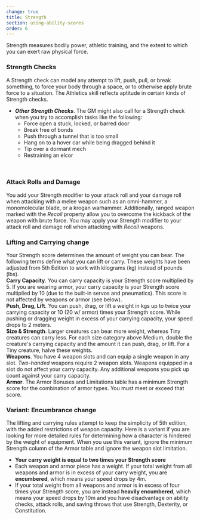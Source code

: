 ```yaml
---
change: true
title: Strength
section: using-ability-scores
order: 6
---
```

Strength measures bodily power, athletic training, and the extent to which you can exert raw physical force.

### Strength Checks

A Strength check can model any attempt to lift, push, pull, or break something, to force your body through a space, or
to otherwise apply brute force to a situation. The Athletics skill reflects aptitude in certain kinds of Strength checks.

<skill-list abilityLimit="Strength"></skill-list>

- __*Other Strength Checks*__. The GM might also call for a Strength check when you try to accomplish tasks like the following:
  - Force open a stuck, locked, or barred door
  - Break free of bonds
  - Push through a tunnel that is too small
  - Hang on to a hover car while being dragged behind it
  - Tip over a dormant mech
  - Restraining an elcor

&nbsp;

### Attack Rolls and Damage
You add your Strength modifier to your attack roll and your damage roll when attacking with a melee weapon such as
an omni-hammer, a monomolecular blade, or a krogan warhammer. Additionally, ranged weapon marked with the _Recoil_ property
allow you to overcome the kickback of the weapon with brute force. You may apply your Strength modifier to your attack roll
and damage roll when attacking with _Recoil_ weapons.

### Lifting and Carrying <v-chip color="warning" small>change</v-chip>

Your Strength score determines the amount of weight you can bear. The following terms define what you can lift or carry.
These weights have been adjusted from 5th Edition to work with kilograms (kg) instead of pounds (lbs).
\
__Carry Capacity__. You can carry capacity is your Strength score multiplied by 5. If you are wearing armor, your carry
capacity is your Strength score multiplied by 10 (due to the built-in servos and pneumatics). This score is not affected
by weapons or armor (see below).
\
__Push, Drag, Lift__. You can push, drag, or lift a weight in kgs up to twice your carrying capacity or 10 (20 w/ armor)
times your Strength score. While pushing or dragging weight in excess of your carrying capacity, your speed drops to 2 meters.
\
__Size & Strength__. Larger creatures can bear more weight, whereas Tiny creatures can carry less. For each size category
above Medium, double the creature's carrying capacity and the amount it can push, drag, or lift. For a Tiny creature, halve these weights.
\
__Weapons__. You have 4 weapon slots and can equip a single weapon in any slot. _Two-handed_ weapons require 2 weapon slots. 
Weapons equipped in a slot do not affect your carry capacity. Any additional weapons you pick up count against your carry capacity.
\
__Armor__. The Armor Bonuses and Limitations table has a minimum Strength score for the combination of armor types. You
must meet or exceed that score.

<ai-dialog title="Armor Bonuses and Limitations" component="armor-bonuses-limitations"></ai-dialog>

### Variant: Encumbrance <v-chip color="warning" small>change</v-chip>

The lifting and carrying rules attempt to keep the simplicity of 5th edition, with the added restrictions of weapon capacity.
Here is a variant if you are looking for more detailed rules for determining how a character is hindered by the weight of equipment.
When you use this variant, ignore the minimum Strength column of the Armor table and ignore the weapon slot limitation.

- __Your carry weight is equal to two times your Strength score__
- Each weapon and armor piece has a weight. If your total weight from all weapons and armor is in excess of your
  carry weight, you are __encumbered__, which means your speed drops by 4m.
- If your total weight from all weapons and armor is in excess of four times your Strength score, you are instead
  __heavily encumbered__, which means your speed drops by 10m and you have disadvantage on ability
  checks, attack rolls, and saving throws that use Strength, Dexterity, or Constitution.

<me-source-reference pages="79-80"></me-source-reference>
